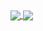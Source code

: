 <a href="https://github.com/florian-lefebvre">
  <img align="center" src="https://github-readme-stats.vercel.app/api?username=florian-lefebvre&show_icons=true" />
</a>
<a href="https://github.com/florian-lefebvre">
  <img align="center" src="https://github-readme-stats.vercel.app/api/top-langs/?username=florian-lefebvre&hide=python" />
</a>
